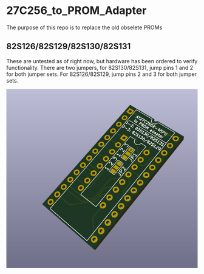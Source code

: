 # 27C256_to_PROM_Adapter

The purpose of this repo is to replace the old obselete PROMs

## 82S126/82S129/82S130/82S131
These are untested as of right now, but hardware has been ordered to verify functionality. There are two jumpers, for 82S130/82S131, jump pins 1 and 2 for both jumper sets. For 82S126/82S129, jump pins 2 and 3 for both jumper sets.

![82S126/82S129/82S130/82S131](Images/82S126.png)
